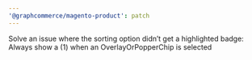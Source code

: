 ```yaml
---
'@graphcommerce/magento-product': patch
---
```


Solve an issue where the sorting option didn’t get a highlighted badge: Always show a (1) when an OverlayOrPopperChip is selected
